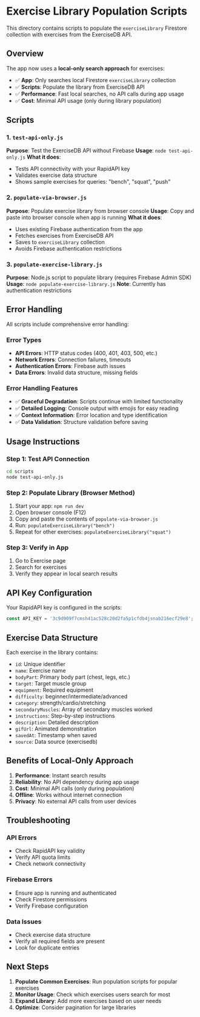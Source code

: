 # Exercise Library Population Scripts

This directory contains scripts to populate the `exerciseLibrary` Firestore collection with exercises from the ExerciseDB API.

## Overview

The app now uses a **local-only search approach** for exercises:
- ✅ **App**: Only searches local Firestore `exerciseLibrary` collection
- ✅ **Scripts**: Populate the library from ExerciseDB API
- ✅ **Performance**: Fast local searches, no API calls during app usage
- ✅ **Cost**: Minimal API usage (only during library population)

## Scripts

### 1. `test-api-only.js`
**Purpose**: Test the ExerciseDB API without Firebase
**Usage**: `node test-api-only.js`
**What it does**:
- Tests API connectivity with your RapidAPI key
- Validates exercise data structure
- Shows sample exercises for queries: "bench", "squat", "push"

### 2. `populate-via-browser.js`
**Purpose**: Populate exercise library from browser console
**Usage**: Copy and paste into browser console when app is running
**What it does**:
- Uses existing Firebase authentication from the app
- Fetches exercises from ExerciseDB API
- Saves to `exerciseLibrary` collection
- Avoids Firebase authentication restrictions

### 3. `populate-exercise-library.js`
**Purpose**: Node.js script to populate library (requires Firebase Admin SDK)
**Usage**: `node populate-exercise-library.js`
**Note**: Currently has authentication restrictions

## Error Handling

All scripts include comprehensive error handling:

### Error Types
- **API Errors**: HTTP status codes (400, 401, 403, 500, etc.)
- **Network Errors**: Connection failures, timeouts
- **Authentication Errors**: Firebase auth issues
- **Data Errors**: Invalid data structure, missing fields

### Error Handling Features
- ✅ **Graceful Degradation**: Scripts continue with limited functionality
- ✅ **Detailed Logging**: Console output with emojis for easy reading
- ✅ **Context Information**: Error location and type identification
- ✅ **Data Validation**: Structure validation before saving

## Usage Instructions

### Step 1: Test API Connection
```bash
cd scripts
node test-api-only.js
```

### Step 2: Populate Library (Browser Method)
1. Start your app: `npm run dev`
2. Open browser console (F12)
3. Copy and paste the contents of `populate-via-browser.js`
4. Run: `populateExerciseLibrary("bench")`
5. Repeat for other exercises: `populateExerciseLibrary("squat")`

### Step 3: Verify in App
1. Go to Exercise page
2. Search for exercises
3. Verify they appear in local search results

## API Key Configuration

Your RapidAPI key is configured in the scripts:
```javascript
const API_KEY = '3c9d909f7cmsh41ac528c20d2fa5p1cfdb4jsnab216ecf29e8';
```

## Exercise Data Structure

Each exercise in the library contains:
- `id`: Unique identifier
- `name`: Exercise name
- `bodyPart`: Primary body part (chest, legs, etc.)
- `target`: Target muscle group
- `equipment`: Required equipment
- `difficulty`: beginner/intermediate/advanced
- `category`: strength/cardio/stretching
- `secondaryMuscles`: Array of secondary muscles worked
- `instructions`: Step-by-step instructions
- `description`: Detailed description
- `gifUrl`: Animated demonstration
- `savedAt`: Timestamp when saved
- `source`: Data source (exercisedb)

## Benefits of Local-Only Approach

1. **Performance**: Instant search results
2. **Reliability**: No API dependency during app usage
3. **Cost**: Minimal API calls (only during population)
4. **Offline**: Works without internet connection
5. **Privacy**: No external API calls from user devices

## Troubleshooting

### API Errors
- Check RapidAPI key validity
- Verify API quota limits
- Check network connectivity

### Firebase Errors
- Ensure app is running and authenticated
- Check Firestore permissions
- Verify Firebase configuration

### Data Issues
- Check exercise data structure
- Verify all required fields are present
- Look for duplicate entries

## Next Steps

1. **Populate Common Exercises**: Run population scripts for popular exercises
2. **Monitor Usage**: Check which exercises users search for most
3. **Expand Library**: Add more exercises based on user needs
4. **Optimize**: Consider pagination for large libraries 
